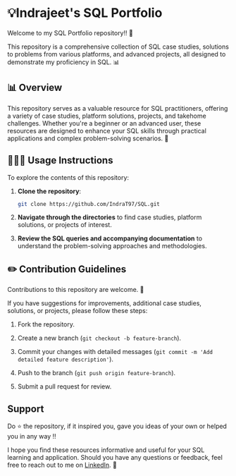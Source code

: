 # 💡Indrajeet's SQL Portfolio



Welcome to my SQL Portfolio repository!! 🚀

 This repository is a comprehensive collection of SQL case studies, solutions to problems from various platforms, and advanced projects, all designed to demonstrate my proficiency in SQL. 📊

## 📊 Overview

This repository serves as a valuable resource for SQL practitioners, offering a variety of case studies, platform solutions, projects, and takehome challenges. Whether you're a beginner or an advanced user, these resources are designed to enhance your SQL skills through practical applications and complex problem-solving scenarios. 🎯

## 👩🏻‍💻 Usage Instructions

To explore the contents of this repository:

1. **Clone the repository**:

    ```sh
    git clone https://github.com/IndraT97/SQL.git
    ```

2. **Navigate through the directories** to find case studies, platform solutions, or projects of interest.

3. **Review the SQL queries and accompanying documentation** to understand the problem-solving approaches and methodologies.


## ✏️ Contribution Guidelines

Contributions to this repository are welcome. 🚀

If you have suggestions for improvements, additional case studies, solutions, or projects, please follow these steps:

1. Fork the repository.

2. Create a new branch (`git checkout -b feature-branch`).

3. Commit your changes with detailed messages (`git commit -m 'Add detailed feature description'`).

4. Push to the branch (`git push origin feature-branch`).

5. Submit a pull request for review.

## Support

Do ⭐ the repository, if it inspired you, gave you ideas of your own or helped you in any way !!

I hope you find these resources informative and useful for your SQL learning and application. Should you have any questions or feedback, feel free to reach out to me on [LinkedIn](https://www.linkedin.com/in/i97/). 🙌


